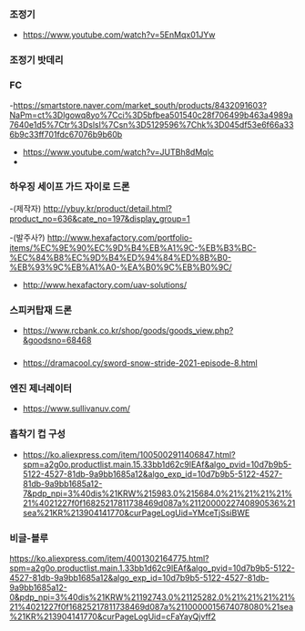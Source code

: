 


### 조정기
-  https://www.youtube.com/watch?v=5EnMqx01JYw


### 조정기 밧데리


### FC
-https://smartstore.naver.com/market_south/products/8432091603?NaPm=ct%3Dlgowq8yo%7Cci%3D5bfbea501540c28f706499b463a4989a7640e1d5%7Ctr%3Dslsl%7Csn%3D5129596%7Chk%3D045df53e6f66a336b9c33ff701fdc67076b9b60b

- https://www.youtube.com/watch?v=JUTBh8dMqlc
- 



### 하우징 세이프 가드 자이로 드론
-(제작자) http://ybuy.kr/product/detail.html?product_no=636&cate_no=197&display_group=1

-(발주사?) http://www.hexafactory.com/portfolio-items/%EC%9E%90%EC%9D%B4%EB%A1%9C-%EB%B3%BC-%EC%84%B8%EC%9D%B4%ED%94%84%ED%8B%B0-%EB%93%9C%EB%A1%A0-%EA%B0%9C%EB%B0%9C/
- http://www.hexafactory.com/uav-solutions/




### 스피커탑재 드론
- https://www.rcbank.co.kr/shop/goods/goods_view.php?&goodsno=68468



###
- https://dramacool.cy/sword-snow-stride-2021-episode-8.html


### 엔진 제너레이터
- https://www.sullivanuv.com/



### 흡착기 컵 구성
- https://ko.aliexpress.com/item/1005002911406847.html?spm=a2g0o.productlist.main.15.33bb1d62c9lEAf&algo_pvid=10d7b9b5-5122-4527-81db-9a9bb1685a12&algo_exp_id=10d7b9b5-5122-4527-81db-9a9bb1685a12-7&pdp_npi=3%40dis%21KRW%215983.0%215684.0%21%21%21%21%21%4021227f0f16825217811738469d087a%2112000022740890536%21sea%21KR%213904141770&curPageLogUid=YMceTjSsiBWE



### 비글-블루
https://ko.aliexpress.com/item/4001302164775.html?spm=a2g0o.productlist.main.1.33bb1d62c9lEAf&algo_pvid=10d7b9b5-5122-4527-81db-9a9bb1685a12&algo_exp_id=10d7b9b5-5122-4527-81db-9a9bb1685a12-0&pdp_npi=3%40dis%21KRW%21192743.0%21125282.0%21%21%21%21%21%4021227f0f16825217811738469d087a%2110000015674078080%21sea%21KR%213904141770&curPageLogUid=cFaYayQjvff2





